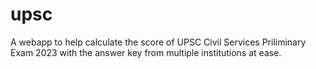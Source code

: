 # upsc
A webapp to help calculate the score of UPSC Civil Services Priliminary Exam 2023 with the answer key from multiple institutions at ease.
